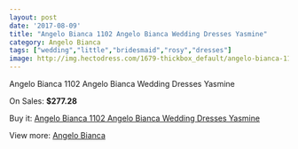 ```yaml
---
layout: post
date: '2017-08-09'
title: "Angelo Bianca 1102 Angelo Bianca Wedding Dresses Yasmine"
category: Angelo Bianca
tags: ["wedding","little","bridesmaid","rosy","dresses"]
image: http://img.hectodress.com/1679-thickbox_default/angelo-bianca-1102-angelo-bianca-wedding-dresses-yasmine.jpg
---
```

Angelo Bianca 1102 Angelo Bianca Wedding Dresses Yasmine

On Sales: **$277.28**
<a href="https://www.hectodress.com/angelo-bianca/1050-angelo-bianca-1102-angelo-bianca-wedding-dresses-yasmine.html"><amp-img layout="responsive" width="600" height="600" src="//img.hectodress.com/1679-thickbox_default/angelo-bianca-1102-angelo-bianca-wedding-dresses-yasmine.jpg" alt="Angelo Bianca 1102 Angelo Bianca Wedding Dresses Yasmine 0" /></a>
<a href="https://www.hectodress.com/angelo-bianca/1050-angelo-bianca-1102-angelo-bianca-wedding-dresses-yasmine.html"><amp-img layout="responsive" width="600" height="600" src="//img.hectodress.com/1680-thickbox_default/angelo-bianca-1102-angelo-bianca-wedding-dresses-yasmine.jpg" alt="Angelo Bianca 1102 Angelo Bianca Wedding Dresses Yasmine 1" /></a>

Buy it: [Angelo Bianca 1102 Angelo Bianca Wedding Dresses Yasmine](https://www.hectodress.com/angelo-bianca/1050-angelo-bianca-1102-angelo-bianca-wedding-dresses-yasmine.html "Angelo Bianca 1102 Angelo Bianca Wedding Dresses Yasmine")

View more: [Angelo Bianca](https://www.hectodress.com/14-angelo-bianca "Angelo Bianca")